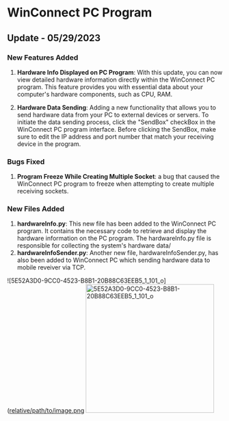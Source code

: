 # WinConnect PC Program

## Update - 05/29/2023

### New Features Added

1. **Hardware Info Displayed on PC Program**: With this update, you can now view detailed hardware information directly within the WinConnect PC program. This feature provides you with essential data about your computer's hardware components, such as CPU, RAM.

2. **Hardware Data Sending**: Adding a new functionality that allows you to send hardware data from your PC to external devices or servers. To initiate the data sending process, click the "SendBox" checkBox in the WinConnect PC program interface. Before clicking the SendBox, make sure to edit the IP address and port number that match your receiving device in the program. 

### Bugs Fixed

1. **Program Freeze While Creating Multiple Socket**: a bug that caused the WinConnect PC program to freeze when attempting to create multiple receiving sockets.

### New Files Added

1. **hardwareInfo.py**: This new file has been added to the WinConnect PC program. It contains the necessary code to retrieve and display the hardware information on the PC program. The hardwareInfo.py file is responsible for collecting the system's hardware data/
2. **hardwareInfoSender.py**: Another new file, hardwareInfoSender.py, has also been added to WinConnect PC which sending hardware data to mobile reveiver via TCP.


![5E52A3D0-9CC0-4523-B8B1-20B88C63EEB5_1_101_o]([relative/path/to/image.png](https://github.com/weibaozi/WinConnect/assets/123599069/27e1bf2e-f864-4345-ae2b-fea942be2f96)
<img src="relative/path/to/image.png" alt="5E52A3D0-9CC0-4523-B8B1-20B88C63EEB5_1_101_o" width="300">
